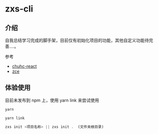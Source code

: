 # zxs-cli

## 介绍

自我总结学习完成的脚手架，目前仅有初始化项目的功能，其他自定义功能待完善....。

参考

- [chuhc-react](https://github.com/cjj281795819/chuhc-react)
- [zce](https://github.com/zce/caz)

## 体验使用

目前未发布到 npm 上，使用 yarn link 来尝试使用

```js
yarn

yarn link

zxs init <项目名称> || zxs init .  (文件夹根目录)
```
